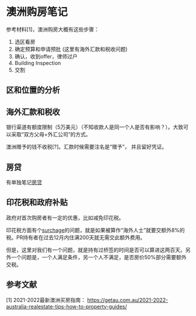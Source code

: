 # 澳洲购房笔记
参考材料[1]，澳洲购房大概有这些步骤：
1. 选区看房
2. 确定预算和申请预批 (这里有海外汇款和税收问题)
3. 确认，收到offer，律师过户
4. Building Inspection
5. 交割

## 区和位置的分析

## 海外汇款和税收
银行渠道有额度限制（5万美元）（不知收款人是同一个人是否有影响？）。大致可以采取“双方父母+外汇公司”的方式。

澳洲赠予的钱不收税[?]。汇款时候需要注名是“赠予”， 并且留好凭证。

## 房贷
有单独笔记[房贷](./home-loan.md)

## 印花税和政府补贴
政府对首次购房者有一定的优惠，比如减免印花税。

印花税方面有个[surchage](https://www.revenue.nsw.gov.au/taxes-duties-levies-royalties/transfer-duty/surcharge-purchaser-duty)的问题，就是如果被算作“海外人士”就要交额外8%的税。PR持有者在过去12月内住满200天就无需交此额外费用。

但是，这里对我们有一个问题，就是持有过桥签的时间是否可以算进这两百天。另外一个问题是，一个人满足条件，另一个人不满足，是否房价50%部分需要额外交税。

## 参考文献
[1] 2021-2022最新澳洲买房指南： https://getau.com.au/2021-2022-australia-realestate-tips-how-to-property-guides/

